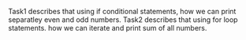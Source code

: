 Task1 describes that using if conditional statements, how we can print separatley even and odd numbers.
Task2 describes that using for loop statements. how we can iterate and print sum of all numbers.
